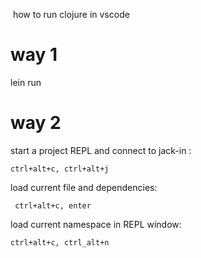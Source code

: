 ​    how to run clojure in vscode

# way 1

lein run

# way 2

start a project REPL and connect to jack-in :

```
ctrl+alt+c, ctrl+alt+j
```

load current file and dependencies:

```
 ctrl+alt+c, enter
```

load current namespace in REPL window:

```
ctrl+alt+c, ctrl_alt+n
```







